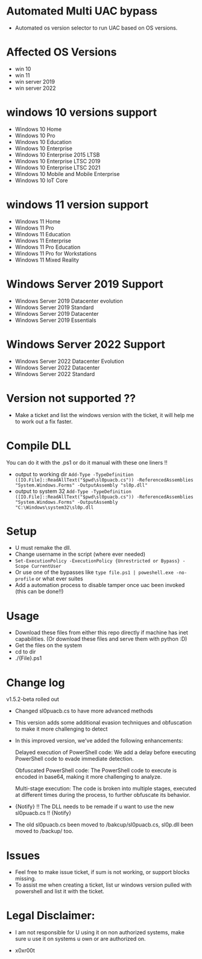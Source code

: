 # Automated Multi UAC bypass 

* Automated os version selector to run UAC based on OS versions.

# Affected OS Versions

* win 10 
* win 11 
* win server 2019
* win server 2022

# windows 10 versions support 

*    Windows 10 Home
*    Windows 10 Pro
*    Windows 10 Education
*    Windows 10 Enterprise
*    Windows 10 Enterprise 2015 LTSB
*    Windows 10 Enterprise LTSC 2019
*    Windows 10 Enterprise LTSC 2021 
*    Windows 10 Mobile and Mobile Enterprise
*    Windows 10 IoT Core


# windows 11 version support

*    Windows 11 Home
*    Windows 11 Pro
*    Windows 11 Education
*    Windows 11 Enterprise
*    Windows 11 Pro Education
*    Windows 11 Pro for Workstations
*    Windows 11 Mixed Reality

# Windows Server 2019 Support
*    Windows Server 2019 Datacenter evolution
*    Windows Server 2019 Standard
*    Windows Server 2019 Datacenter
*    Windows Server 2019 Essentials

# Windows Server 2022 Support
*    Windows Server 2022 Datacenter Evolution
*    Windows Server 2022 Datacenter
*    Windows Server 2022 Standard 

# Version not supported ??
* Make a ticket and list the windows version with the ticket, it will help me to work out a fix faster. 

# Compile DLL
You can do it with the .ps1 or do it manual with these one liners !! 
* output to working dir
`Add-Type -TypeDefinition ([IO.File]::ReadAllText("$pwd\sl0puacb.cs")) -ReferencedAssemblies "System.Windows.Forms" -OutputAssembly "sl0p.dll"`
* output to system 32
`Add-Type -TypeDefinition ([IO.File]::ReadAllText("$pwd\sl0puacb.cs")) -ReferencedAssemblies "System.Windows.Forms" -OutputAssembly "C:\Windows\system32\sl0p.dll`

# Setup 
* U must remake the dll.
* Change username in the script (where ever needed)
* `Set-ExecutionPolicy -ExecutionPolicy {Unrestricted or Bypass} -Scope CurrentUser`   
* Or use one of the bypasses like `type file.ps1 | poweshell.exe -no-profile` or what ever suites
* Add a automation process to disable tamper once uac been invoked (this can be done!!)  

# Usage
* Download these files from either this repo directly if machine has inet capabilities. (Or download these files and serve them with python :D)
* Get the files on the system 
* cd to dir
* ./{File}.ps1

# Change log 
v1.5.2-beta rolled out
* Changed sl0puacb.cs to have more advanced methods
* This version adds some additional evasion techniques and obfuscation to make it more challenging to detect

* In this improved version, we've added the following enhancements:

    Delayed execution of PowerShell code: We add a delay before executing PowerShell code to evade immediate detection.

    Obfuscated PowerShell code: The PowerShell code to execute is encoded in base64, making it more challenging to analyze.

    Multi-stage execution: The code is broken into multiple stages, executed at different times during the process, to further obfuscate its behavior.


* {Notify} !! The DLL needs to be remade if u want to use the new sl0puacb.cs !! {Notify}
* The old sl0puacb.cs been moved to /bakcup/sl0puacb.cs, sl0p.dll been moved to /backup/ too.

# Issues 
* Feel free to make issue ticket, if sum is not working, or support blocks missing.
* To assist me when creating a ticket, list ur windows version pulled with powershell and list it with the ticket. 
 
# Legal Disclaimer: 
* I am not responsible for U using it on non authorized systems, make sure u use it on systems u own or are authorized on. 

* x0xr00t 


